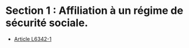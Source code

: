 # Section 1 : Affiliation à un régime de sécurité sociale.

* [Article L6342-1](./LEGIARTI000006904379.md)
